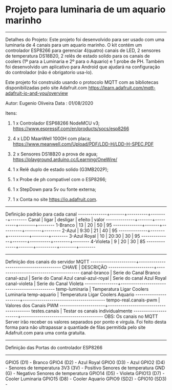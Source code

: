 #  Projeto para luminaria de um aquario marinho
   ---------------------------------------------

   Detalhes do Projeto:
   Este projeto foi desenvolvido para ser usado com uma luminaria
   de 4 canais para um aquario marinho.
   O kit contém um controlador ESP8266 para gerenciar 4(quatro)
   canais de LED, 2 sensores de temperatura DS18B20, 2 relês de
   estado solido para os canais de coolers (1º para a Luminaria e
   2º para o Aquario) e 1 probe de PH.
   Também foi desenvolvido um aplicativo para Android que ajudará
   na configuração do controlador (não é obrigatorio usa-lo).

   Este projeto foi construido usando o protocolo MQTT com as
   bibliotecas disponibilizadas pelo site Adafruit.com
   https://learn.adafruit.com/mqtt-adafruit-io-and-you/overview

   Autor: Eugenio Oliveira
   Data : 01/08/2020

   Itens:
   1) 1 x Controlador ESP68266 NodeMCU v3;
      https://www.espressif.com/en/products/socs/esp8266

   2) 4 x LDD MaanWell 1000H com placa;
      https://www.meanwell.com/Upload/PDF/LDD-H/LDD-H-SPEC.PDF

   3) 2 x Sensores DS18B20 a prova de agua;
      https://playground.arduino.cc/Learning/OneWire/

   4) 1 x Relê duplo de estado solido (G3MB202P);
   5) 1 x Probe de ph compativel com o ESP8266;
   6) 1 x StepDown para 5v ou fonte externa;
   7) 1 x Conta no site https://io.adafruit.com.

 *****************************************************************

  Definição padrão para cada canal
  --------------+-------+----------+--------+--------
      Canal     | ligar | desligar | efeito | valor
  --------------+-------+----------+--------+--------
   1-Branco     |  13   |    20    |   50   |  95
  --------------+-------+----------+--------+--------
   2-Azul       | 9:30  |    21    |   40   |  95
  --------------+-------+----------+--------+--------
   3-Azul Royal |  10   |   20:30  |   30   |  95
  --------------+-------+----------+--------+--------
   4-Violeta    |   9   |    20    |   30   |  85
  --------------+-------+----------+--------+--------

 *****************************************************************

  Definição dos canais do servidor MQTT
  ----------------------+----------------------------------------
  CHAVE                 |  DESCRIÇÃO
  ----------------------+----------------------------------------
  canal-branco          | Serie do Canal Branco
  canal-azul            | Serie do Canal Azul
  canal-azul-royal      | Serie do canal Azul Royal
  canal-violeta         | Serie do Canal Violeta
  ----------------+----------------------------------------------
  temp-luminaria        | Temperatura Ligar Coolers Luminaria
  temp-aquario          | Temperatura Ligar Coolers Aquario
  ----------------------+----------------------------------------
  tempo-real.canais-pwm | Valores dos Canais PWM
  ----------------------+----------------------------------------
  testes.canais         | Testar os canais individualmente
  ----------------------+----------------------------------------
  OBS: Os canais no MQTT Server irão receber os valores separados
       por ponto e virgula. Foi feito desta forma para não
       ultrapassar a quantiade de filas permitida pelo site
       Adafruit.com para uma conta gratuita.

 *****************************************************************
  Definição das Portas do controlador ESP8266
 *****************************************************************

  GPIO5   (D1) - Branco
  GPIO4   (D2) - Azul Royal
  GPIO0   (D3) - Azul
  GPIO2   (D4) - Senores de temperatura
  3V3     (3V) - Positivo Senores de temperatura
  GND      (G) - Negativo Senores de temperatura
  GPIO14  (D5) - Violeta
  GPIO13  (D7) - Cooler Luminaria
  GPIO15  (D8) - Cooler Aquario
  GPIO9  (SD2) -
  GPIO10 (SD3) -
